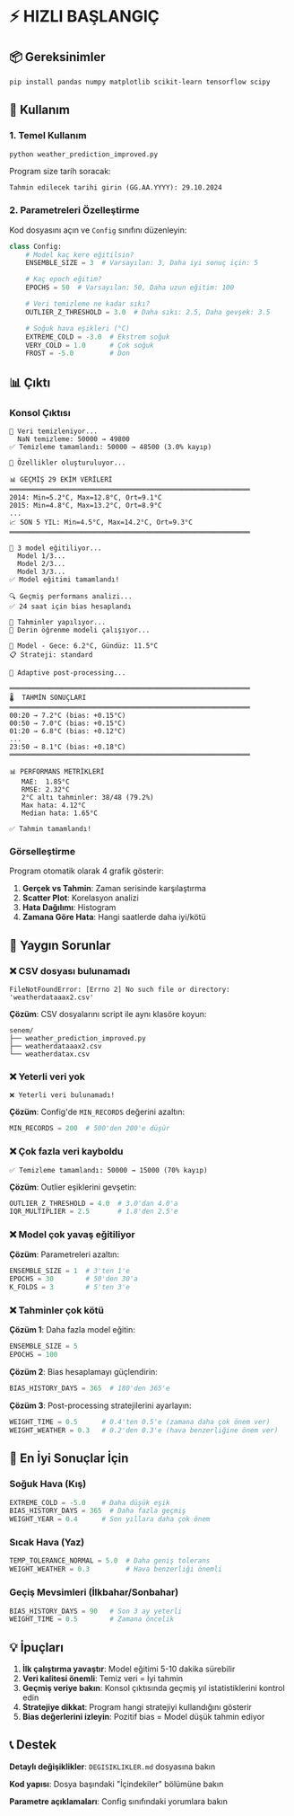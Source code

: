 # ⚡ HIZLI BAŞLANGIÇ

## 📦 Gereksinimler

```bash
pip install pandas numpy matplotlib scikit-learn tensorflow scipy
```

## 🚀 Kullanım

### 1. Temel Kullanım

```bash
python weather_prediction_improved.py
```

Program size tarih soracak:
```
Tahmin edilecek tarihi girin (GG.AA.YYYY): 29.10.2024
```

### 2. Parametreleri Özelleştirme

Kod dosyasını açın ve `Config` sınıfını düzenleyin:

```python
class Config:
    # Model kaç kere eğitilsin?
    ENSEMBLE_SIZE = 3  # Varsayılan: 3, Daha iyi sonuç için: 5

    # Kaç epoch eğitim?
    EPOCHS = 50  # Varsayılan: 50, Daha uzun eğitim: 100

    # Veri temizleme ne kadar sıkı?
    OUTLIER_Z_THRESHOLD = 3.0  # Daha sıkı: 2.5, Daha gevşek: 3.5

    # Soğuk hava eşikleri (°C)
    EXTREME_COLD = -3.0  # Ekstrem soğuk
    VERY_COLD = 1.0      # Çok soğuk
    FROST = -5.0         # Don
```

## 📊 Çıktı

### Konsol Çıktısı

```
🧹 Veri temizleniyor...
  NaN temizleme: 50000 → 49800
✅ Temizleme tamamlandı: 50000 → 48500 (3.0% kayıp)

🔧 Özellikler oluşturuluyor...

📊 GEÇMİŞ 29 EKİM VERİLERİ
════════════════════════════════════════════════════════════
2014: Min=5.2°C, Max=12.8°C, Ort=9.1°C
2015: Min=4.8°C, Max=13.2°C, Ort=8.9°C
...
📈 SON 5 YIL: Min=4.5°C, Max=14.2°C, Ort=9.3°C
════════════════════════════════════════════════════════════

🤖 3 model eğitiliyor...
  Model 1/3...
  Model 2/3...
  Model 3/3...
✅ Model eğitimi tamamlandı!

🔍 Geçmiş performans analizi...
✅ 24 saat için bias hesaplandı

🎯 Tahminler yapılıyor...
🧠 Derin öğrenme modeli çalışıyor...

🤖 Model - Gece: 6.2°C, Gündüz: 11.5°C
📋 Strateji: standard

🔄 Adaptive post-processing...

════════════════════════════════════════════════════════════
🌡️  TAHMİN SONUÇLARI
════════════════════════════════════════════════════════════
00:20 → 7.2°C (bias: +0.15°C)
00:50 → 7.0°C (bias: +0.15°C)
01:20 → 6.8°C (bias: +0.12°C)
...
23:50 → 8.1°C (bias: +0.18°C)
════════════════════════════════════════════════════════════

📊 PERFORMANS METRİKLERİ
   MAE:  1.85°C
   RMSE: 2.32°C
   2°C altı tahminler: 38/48 (79.2%)
   Max hata: 4.12°C
   Median hata: 1.65°C

✅ Tahmin tamamlandı!
```

### Görselleştirme

Program otomatik olarak 4 grafik gösterir:
1. **Gerçek vs Tahmin**: Zaman serisinde karşılaştırma
2. **Scatter Plot**: Korelasyon analizi
3. **Hata Dağılımı**: Histogram
4. **Zamana Göre Hata**: Hangi saatlerde daha iyi/kötü

## 🔧 Yaygın Sorunlar

### ❌ CSV dosyası bulunamadı

```
FileNotFoundError: [Errno 2] No such file or directory: 'weatherdataaax2.csv'
```

**Çözüm**: CSV dosyalarını script ile aynı klasöre koyun:
```
senem/
├── weather_prediction_improved.py
├── weatherdataaax2.csv
└── weatherdatax.csv
```

### ❌ Yeterli veri yok

```
❌ Yeterli veri bulunamadı!
```

**Çözüm**: Config'de `MIN_RECORDS` değerini azaltın:
```python
MIN_RECORDS = 200  # 500'den 200'e düşür
```

### ❌ Çok fazla veri kayboldu

```
✅ Temizleme tamamlandı: 50000 → 15000 (70% kayıp)
```

**Çözüm**: Outlier eşiklerini gevşetin:
```python
OUTLIER_Z_THRESHOLD = 4.0  # 3.0'dan 4.0'a
IQR_MULTIPLIER = 2.5       # 1.8'den 2.5'e
```

### ❌ Model çok yavaş eğitiliyor

**Çözüm**: Parametreleri azaltın:
```python
ENSEMBLE_SIZE = 1  # 3'ten 1'e
EPOCHS = 30        # 50'den 30'a
K_FOLDS = 3        # 5'ten 3'e
```

### ❌ Tahminler çok kötü

**Çözüm 1**: Daha fazla model eğitin:
```python
ENSEMBLE_SIZE = 5
EPOCHS = 100
```

**Çözüm 2**: Bias hesaplamayı güçlendirin:
```python
BIAS_HISTORY_DAYS = 365  # 180'den 365'e
```

**Çözüm 3**: Post-processing stratejilerini ayarlayın:
```python
WEIGHT_TIME = 0.5      # 0.4'ten 0.5'e (zamana daha çok önem ver)
WEIGHT_WEATHER = 0.3   # 0.2'den 0.3'e (hava benzerliğine önem ver)
```

## 🎯 En İyi Sonuçlar İçin

### Soğuk Hava (Kış)
```python
EXTREME_COLD = -5.0    # Daha düşük eşik
BIAS_HISTORY_DAYS = 365  # Daha fazla geçmiş
WEIGHT_YEAR = 0.4      # Son yıllara daha çok önem
```

### Sıcak Hava (Yaz)
```python
TEMP_TOLERANCE_NORMAL = 5.0  # Daha geniş tolerans
WEIGHT_WEATHER = 0.3         # Hava benzerliği önemli
```

### Geçiş Mevsimleri (İlkbahar/Sonbahar)
```python
BIAS_HISTORY_DAYS = 90   # Son 3 ay yeterli
WEIGHT_TIME = 0.5        # Zamana öncelik
```

## 💡 İpuçları

1. **İlk çalıştırma yavaştır**: Model eğitimi 5-10 dakika sürebilir
2. **Veri kalitesi önemli**: Temiz veri = İyi tahmin
3. **Geçmiş veriye bakın**: Konsol çıktısında geçmiş yıl istatistiklerini kontrol edin
4. **Stratejiye dikkat**: Program hangi stratejiyi kullandığını gösterir
5. **Bias değerlerini izleyin**: Pozitif bias = Model düşük tahmin ediyor

## 📞 Destek

**Detaylı değişiklikler**: `DEGISIKLIKLER.md` dosyasına bakın

**Kod yapısı**: Dosya başındaki "İçindekiler" bölümüne bakın

**Parametre açıklamaları**: Config sınıfındaki yorumlara bakın
